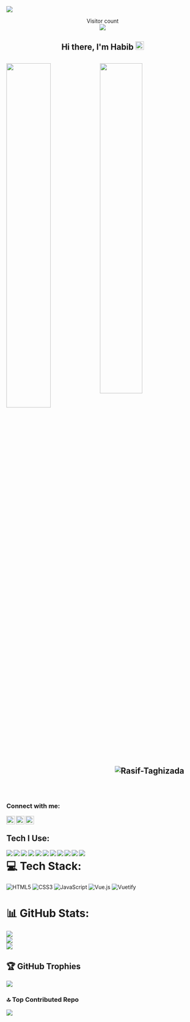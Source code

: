 <a href=#><img src="contributions.svg"></a>

<p align="center"> 
  Visitor count<br>
  <img src="https://profile-counter.glitch.me/Rasif-Taghizada/count.svg"/>
</p>
<h2 align="center"> Hi there, I'm Habib <img src="https://raw.githubusercontent.com/MartinHeinz/MartinHeinz/master/wave.gif" width=22px height=22px />
<h2/>

<img src="https://github-readme-stats.vercel.app/api?username=Rasif-Taghizada&theme=blue-green&show_icons=true" align="left" width="48%"/>

<img src="https://github-readme-stats.vercel.app/api/top-langs/?username=Rasif-Taghizada&layout=compact" align="left" 
width="47%"/>

<p align="center"><img align="center" src="https://github-readme-streak-stats.herokuapp.com/?user=Rasif-Taghizada&" alt="Rasif-Taghizada" /></p>



<br/>
  
### Connect with me:

[<img height="22" width="22" align="left" src="https://raw.githubusercontent.com/yushi1007/yushi1007/main/images/linkedin.svg" />][linkedin]

[<img height="22" width="22" align="left" src="https://raw.githubusercontent.com/yushi1007/yushi1007/main/images/instagram.svg" />][Instagram]

[<img height="22" width="22" align="left" src="https://raw.githubusercontent.com/jmnote/z-icons/master/svg/facebook.svg" />][Facebook]

[Linkedin]: https://www.linkedin.com/in/habibfcn/
[Instagram]: https://www.instagram.com/habibfcn1/
[Facebook]: https://www.facebook.com/habibfcn1/
[Twitter]: https://www.Twitter.com/habibfcn/

<br />

## Tech I Use:
<img align="left" src="https://img.shields.io/badge/react-%2320232a.svg?style=for-the-badge&logo=react&logoColor=%2361DAFB">
<img align="left" src="https://img.shields.io/badge/redux-%23593d88.svg?style=for-the-badge&logo=redux&logoColor=white">
<img align="left" src="https://img.shields.io/badge/javascript-%23323330.svg?style=for-the-badge&logo=javascript&logoColor=%23F7DF1E">
<img align="left" src="https://img.shields.io/badge/typescript-%23007ACC.svg?style=for-the-badge&logo=typescript&logoColor=white">
<img align="left" src="https://img.shields.io/badge/Next-black?style=for-the-badge&logo=next.js&logoColor=white">
<img align="left" src="https://img.shields.io/badge/SASS-hotpink.svg?style=for-the-badge&logo=SASS&logoColor=white">
<img align="left" src="https://img.shields.io/badge/tailwindcss-%2338B2AC.svg?style=for-the-badge&logo=tailwind-css&logoColor=white">
<img align="left" src="https://img.shields.io/badge/bootstrap-%23563D7C.svg?style=for-the-badge&logo=bootstrap&logoColor=white">
<img align="left" src="https://img.shields.io/badge/webpack-%238DD6F9.svg?style=for-the-badge&logo=webpack&logoColor=black">
<img align="left" src="https://img.shields.io/badge/html5-%23E34F26.svg?style=for-the-badge&logo=html5&logoColor=white">
<img align="left" src="https://img.shields.io/badge/css3-%231572B6.svg?style=for-the-badge&logo=css3&logoColor=white">



# 💻 Tech Stack:
![HTML5](https://img.shields.io/badge/html5-%23E34F26.svg?style=for-the-badge&logo=html5&logoColor=white) ![CSS3](https://img.shields.io/badge/css3-%231572B6.svg?style=for-the-badge&logo=css3&logoColor=white) ![JavaScript](https://img.shields.io/badge/javascript-%23323330.svg?style=for-the-badge&logo=javascript&logoColor=%23F7DF1E) ![Vue.js](https://img.shields.io/badge/vuejs-%2335495e.svg?style=for-the-badge&logo=vuedotjs&logoColor=%234FC08D) ![Vuetify](https://img.shields.io/badge/Vuetify-1867C0?style=for-the-badge&logo=vuetify&logoColor=AEDDFF)
# 📊 GitHub Stats:
![](https://github-readme-stats.vercel.app/api?username=habibfcn&theme=radical&hide_border=false&include_all_commits=true&count_private=true)<br/>
![](https://github-readme-streak-stats.herokuapp.com/?user=habibfcn&theme=radical&hide_border=false)<br/>
![](https://github-readme-stats.vercel.app/api/top-langs/?username=habibfcn&theme=radical&hide_border=false&include_all_commits=true&count_private=true&layout=compact)

## 🏆 GitHub Trophies
![](https://github-profile-trophy.vercel.app/?username=habibfcn&theme=radical&no-frame=false&no-bg=true&margin-w=4)

### 🔝 Top Contributed Repo
![](https://github-contributor-stats.vercel.app/api?username=habibfcn&limit=5&theme=dark&combine_all_yearly_contributions=true)



  
<!-- Proudly created with GPRM ( https://gprm.itsvg.in ) -->
